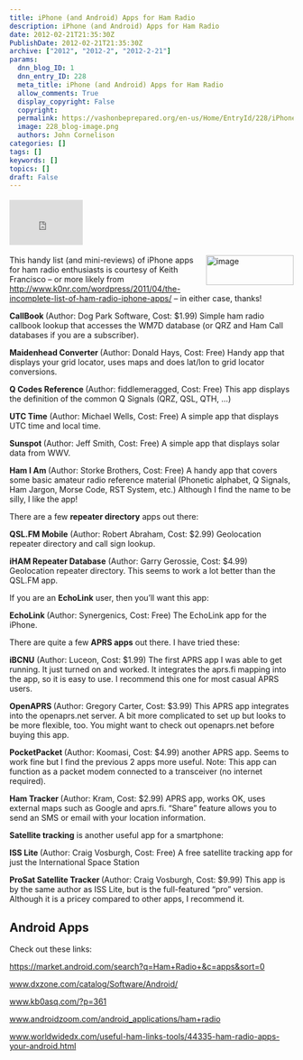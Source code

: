 ```yaml
---
title: iPhone (and Android) Apps for Ham Radio
description: iPhone (and Android) Apps for Ham Radio
date: 2012-02-21T21:35:30Z
PublishDate: 2012-02-21T21:35:30Z
archive: ["2012", "2012-2", "2012-2-21"]
params:
  dnn_blog_ID: 1
  dnn_entry_ID: 228
  meta_title: iPhone (and Android) Apps for Ham Radio
  allow_comments: True
  display_copyright: False
  copyright:
  permalink: https://vashonbeprepared.org/en-us/Home/EntryId/228/iPhone-and-Android-Apps-for-Ham-Radio
  image: 228_blog-image.png
  authors: John Cornelison
categories: []
tags: []
keywords: []
topics: []
draft: False
---
```


<div class="wlWriterHeaderFooter" style="float:none; margin:0px; padding:4px 0px 4px 0px;"><iframe src="http://www.facebook.com/widgets/like.php?href=http://vashonbeprepared.com/News/Blogs/tabid/146/EntryId/228/iPhone-and-Android-Apps-for-Ham-Radio.aspx" scrolling="no" frameborder="0" style="border:none; width:130px; height:80px"></iframe></div><p><a href="./images/228/Windows-Live-Writer-iPhone-Apps-for-Ham-Radio_BB1A-image_2.png"><img style="background-image: none; border-bottom: 0px; border-left: 0px; padding-left: 0px; padding-right: 0px; display: inline; float: right; border-top: 0px; border-right: 0px; padding-top: 0px" title="image" border="0" alt="image" align="right" src="./images/228/Windows-Live-Writer-iPhone-Apps-for-Ham-Radio_BB1A-image_thumb.png" width="155" height="53" /></a>This handy list (and mini-reviews) of iPhone apps for ham radio enthusiasts is courtesy of Keith Francisco – or more likely from <a title="http://www.k0nr.com/wordpress/2011/04/the-incomplete-list-of-ham-radio-iphone-apps/" href="http://www.k0nr.com/wordpress/2011/04/the-incomplete-list-of-ham-radio-iphone-apps/">http://www.k0nr.com/wordpress/2011/04/the-incomplete-list-of-ham-radio-iphone-apps/</a> – in either case, thanks! </p>  <p><strong>CallBook </strong>(Author: Dog Park Software, Cost: $1.99) Simple ham radio callbook lookup that accesses the WM7D database (or QRZ and Ham Call databases if you are a subscriber).</p>  <p><strong>Maidenhead Converter </strong>(Author: Donald Hays, Cost: Free) Handy app that displays your grid locator, uses maps and does lat/lon to grid locator conversions.</p>  <p><strong>Q Codes Reference </strong>(Author: fiddlemeragged, Cost: Free) This app displays the definition of the common Q Signals (QRZ, QSL, QTH, …)</p>  <p><strong>UTC Time</strong> (Author: Michael Wells, Cost: Free) A simple app that displays UTC time and local time.</p>  <p><strong>Sunspot </strong>(Author: Jeff Smith, Cost: Free) A simple app that displays solar data from WWV.</p>  <p><strong>Ham I Am </strong>(Author: Storke Brothers, Cost: Free) A handy app that covers some basic amateur radio reference material (Phonetic alphabet, Q Signals, Ham Jargon, Morse Code, RST System, etc.) Although I find the name to be silly, I like the app!</p>  <p>There are a few <strong>repeater directory</strong> apps out there:</p>  <p><strong>QSL.FM Mobile</strong> (Author: Robert Abraham, Cost: $2.99) Geolocation repeater directory and call sign lookup.</p>  <p><strong>iHAM Repeater Database</strong> (Author: Garry Gerossie, Cost: $4.99) Geolocation repeater directory. This seems to work a lot better than the QSL.FM app.</p>  <p>If you are an <strong>EchoLink</strong> user, then you’ll want this app:</p>  <p><strong>EchoLink </strong>(Author: Synergenics, Cost: Free) The EchoLink app for the iPhone.</p>  <p>There are quite a few <strong>APRS apps</strong> out there. I have tried these:</p>  <p><strong>iBCNU</strong> (Author: Luceon, Cost: $1.99) The first APRS app I was able to get running. It just turned on and worked. It integrates the aprs.fi mapping into the app, so it is easy to use. I recommend this one for most casual APRS users.</p>  <p><strong>OpenAPRS </strong>(Author: Gregory Carter, Cost: $3.99) This APRS app integrates into the openaprs.net server. A bit more complicated to set up but looks to be more flexible, too. You might want to check out openaprs.net before buying this app.</p>  <p><strong>PocketPacket </strong>(Author: Koomasi, Cost: $4.99) another APRS app. Seems to work fine but I find the previous 2 apps more useful. Note: This app can function as a packet modem connected to a transceiver (no internet required).</p>  <p><strong>Ham Tracker </strong>(Author: Kram, Cost: $2.99) APRS app, works OK, uses external maps such as Google and aprs.fi. “Share” feature allows you to send an SMS or email with your location information.</p>  <p><strong>Satellite tracking</strong> is another useful app for a smartphone:</p>  <p><strong>ISS Lite </strong>(Author: Craig Vosburgh, Cost: Free) A free satellite tracking app for just the International Space Station</p>  <p><strong>ProSat Satellite Tracker </strong>(Author: Craig Vosburgh, Cost: $9.99) This app is by the same author as ISS Lite, but is the full-featured “pro” version. Although it is a pricey compared to other apps, I recommend it.</p>  <h2>Android Apps</h2>  <p>Check out these links:</p>  <p><a title="https://market.android.com/search?q=Ham+Radio+&amp;c=apps&amp;sort=0" href="https://market.android.com/search?q=Ham+Radio+&amp;c=apps&amp;sort=0">https://market.android.com/search?q=Ham+Radio+&amp;c=apps&amp;sort=0</a></p>  <p><a title="http://www.dxzone.com/catalog/Software/Android/" href="http://www.dxzone.com/catalog/Software/Android/">www.dxzone.com/catalog/Software/Android/</a></p>  <p><a title="http://www.kb0asq.com/?p=361" href="http://www.kb0asq.com/?p=361">www.kb0asq.com/?p=361</a></p>  <p><a title="http://www.androidzoom.com/android_applications/ham+radio" href="http://www.androidzoom.com/android_applications/ham+radio">www.androidzoom.com/android_applications/ham+radio</a></p>  <p><a title="http://www.worldwidedx.com/useful-ham-links-tools/44335-ham-radio-apps-your-android.html" href="http://www.worldwidedx.com/useful-ham-links-tools/44335-ham-radio-apps-your-android.html">www.worldwidedx.com/useful-ham-links-tools/44335-ham-radio-apps-your-android.html</a></p>
